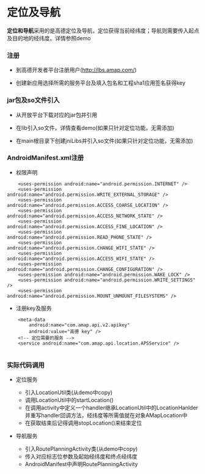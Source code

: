 # 定位及导航

**定位和导航**采用的是高德定位及导航，定位获得当前经纬度；导航则需要传入起点及目的地的经纬度。详情参照demo

### 注册
* 到高德开发者平台注册用户(http://lbs.amap.com/)

* 创建新应用选择所需的服务平台及填入包名和工程sha1应用签名获得key

### jar包及so文件引入

* 从开放平台下载对应的jar包并引用

* 在lib引入so文件，详情查看demo(如果只针对定位功能，无需添加)

* 在main根目录下创建jniLibs并引入so文件(如果只针对定位功能，无需添加)

### AndroidManifest.xml注册
* 权限声明

```
	<uses-permission android:name="android.permission.INTERNET" />
    <uses-permission android:name="android.permission.WRITE_EXTERNAL_STORAGE" />
    <uses-permission android:name="android.permission.ACCESS_COARSE_LOCATION" />
    <uses-permission android:name="android.permission.ACCESS_NETWORK_STATE" />
    <uses-permission android:name="android.permission.ACCESS_FINE_LOCATION" />
    <uses-permission android:name="android.permission.READ_PHONE_STATE" />
    <uses-permission android:name="android.permission.CHANGE_WIFI_STATE" />
    <uses-permission android:name="android.permission.ACCESS_WIFI_STATE" />
    <uses-permission android:name="android.permission.CHANGE_CONFIGURATION" />
    <uses-permission android:name="android.permission.WAKE_LOCK" />
    <uses-permission android:name="android.permission.WRITE_SETTINGS" />
    <uses-permission android:name="android.permission.MOUNT_UNMOUNT_FILESYSTEMS" />

```

* 注册key及服务

```
	<meta-data
        android:name="com.amap.api.v2.apikey"
        android:value="高德 key" />
    <!-- 定位需要的服务 -->
    <service android:name="com.amap.api.location.APSService" />


```
### 实际代码调用
* 定位服务
	- 引入LocationUtil类(从demo中copy)
	- 调用LocationUtil中的startLocation()
	- 在调用activity中定义一个handler继承LocationUtil中的LocationHanlder并重写handler回调方法，经纬度等所需值就在对象AMapLocation中
	- 在获取结束后记得调用stopLocation()来结束定位

* 导航服务
	- 引入RoutePlanningActivity类(从demo中copy)
	- 传入对应标志位参数及起始经纬度和终点经纬度
	- AndroidManifest中声明RoutePlanningActivity